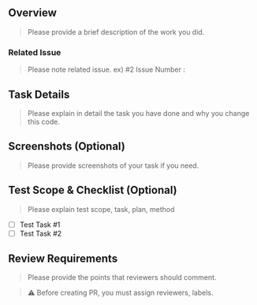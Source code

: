 ## Overview

> Please provide a brief description of the work you did.

### Related Issue
> Please note related issue. ex) #2
Issue Number :
## Task Details

> Please explain in detail the task you have done and why you change this code.

## Screenshots (Optional)

> Please provide screenshots of your task if you need.


## Test Scope & Checklist (Optional)

> Please explain test scope, task, plan, method
- [ ] Test Task #1
- [ ] Test Task #2

## Review Requirements

> Please provide the points that reviewers should comment.

> ⚠️ Before creating PR, you must assign reviewers, labels.

